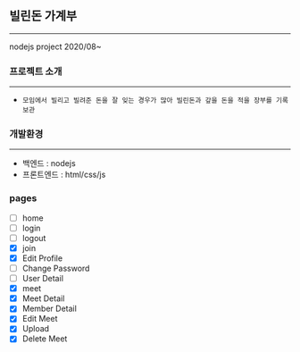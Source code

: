 ## 빌린돈 가계부

---

nodejs project 2020/08~

### 프로젝트 소개

---

-   `모임에서 빌리고 빌려준 돈을 잘 잊는 경우가 많아 빌린돈과 갚을 돈을 적을 장부를 기록 보관`

### 개발환경

---

-   백엔드 : nodejs
-   프론트엔드 : html/css/js

### pages

-   [ ] home
-   [ ] login
-   [ ] logout
-   [x] join
-   [x] Edit Profile
-   [ ] Change Password
-   [ ] User Detail
-   [x] meet
-   [x] Meet Detail
-   [x] Member Detail
-   [x] Edit Meet
-   [x] Upload
-   [x] Delete Meet
